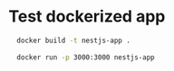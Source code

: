# Test dockerized app

```bash
  docker build -t nestjs-app .
  
  docker run -p 3000:3000 nestjs-app
```